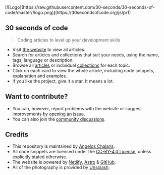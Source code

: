<div class="github-widget" data-repo="30-seconds/30-seconds-of-code"></div>
[![Logo](https://raw.githubusercontent.com/30-seconds/30-seconds-of-code/master//logo.png)](https://30secondsofcode.org/js/p/1)

## 30 seconds of code

> Coding articles to level up your development skills

* Visit [the website](https://30secondsofcode.org) to view all articles.
* Search for articles and collections that suit your needs, using the name, tags, language or description.
* Browse all [articles](https://30secondsofcode.org/snippets/p/1) or individual [collections](https://30secondsofcode.org/collections/p/1) for each topic.
* Click on each card to view the whole article, including code snippets, explanation and examples.
* If you like the project, give it a star. It means a lot.

## Want to contribute?

* You can, however, report problems with the website or suggest improvements by [opening an issue](https://github.com/Chalarangelo/30-seconds-of-code/issues/new).
* You can also join the [community discussions](https://github.com/Chalarangelo/30-seconds-of-code/discussions).

## Credits

* This repository is maintained by [Angelos Chalaris](https://github.com/30-seconds/30-seconds-of-code/blob/master/[https://github.com/30-seconds](https://github.com/Chalarangelo)).
* All code snippets are licensed under the [CC-BY-4.0 License](https://creativecommons.org/licenses/by/4.0/), unless explicitly stated otherwise.
* The website is powered by [Netlify](https://www.netlify.com/), [Astro](https://astro.build/) & [GitHub](https://github.com/).
* All of the photography is provided by [Unsplash](https://unsplash.com/collections/9387655/30-seconds-of-code-images).